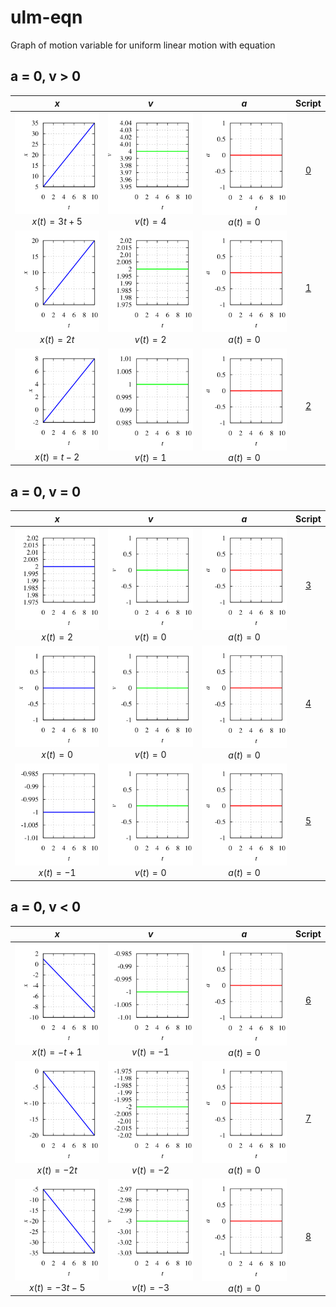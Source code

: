 # ulm-eqn
Graph of motion variable for uniform linear motion with equation


## a = 0, v > 0
$x$ | $v$ | $a$ | Script
:-: | :-: | :-: | :-:
![](xva-eqn-0-pos.svg)<br>$x(t) = 3t + 5$ | ![](xva-eqn-0-vel.svg)<br>$v(t) = 4$ | ![](xva-eqn-0-acc.svg)<br>$a(t) = 0$ | [0](xva-eqn-0.gnu)
![](xva-eqn-1-pos.svg)<br>$x(t) = 2t$ | ![](xva-eqn-1-vel.svg)<br>$v(t) = 2$ | ![](xva-eqn-1-acc.svg)<br>$a(t) = 0$ | [1](xva-eqn-1.gnu)
![](xva-eqn-2-pos.svg)<br>$x(t) = t - 2$ | ![](xva-eqn-2-vel.svg)<br>$v(t) = 1$ | ![](xva-eqn-2-acc.svg)<br>$a(t) = 0$ | [2](xva-eqn-2.gnu)


## a = 0, v = 0
$x$ | $v$ | $a$ | Script
:-: | :-: | :-: | :-:
![](xva-eqn-3-pos.svg)<br>$x(t) = 2$ | ![](xva-eqn-3-vel.svg)<br>$v(t) = 0$ | ![](xva-eqn-3-acc.svg)<br>$a(t) = 0$ | [3](xva-eqn-3.gnu)
![](xva-eqn-4-pos.svg)<br>$x(t) = 0$ | ![](xva-eqn-4-vel.svg)<br>$v(t) = 0$ | ![](xva-eqn-4-acc.svg)<br>$a(t) = 0$ | [4](xva-eqn-4.gnu)
![](xva-eqn-5-pos.svg)<br>$x(t) = -1$ | ![](xva-eqn-5-vel.svg)<br>$v(t) = 0$ | ![](xva-eqn-5-acc.svg)<br>$a(t) = 0$ | [5](xva-eqn-5.gnu)

## a = 0, v < 0
$x$ | $v$ | $a$ | Script
:-: | :-: | :-: | :-:
![](xva-eqn-6-pos.svg)<br>$x(t) = -t + 1$ | ![](xva-eqn-6-vel.svg)<br>$v(t) = -1$ | ![](xva-eqn-6-acc.svg)<br>$a(t) = 0$ | [6](xva-eqn-6.gnu)
![](xva-eqn-7-pos.svg)<br>$x(t) = -2t$ | ![](xva-eqn-7-vel.svg)<br>$v(t) = -2$ | ![](xva-eqn-7-acc.svg)<br>$a(t) = 0$ | [7](xva-eqn-7.gnu)
![](xva-eqn-8-pos.svg)<br>$x(t) = -3t - 5$ | ![](xva-eqn-8-vel.svg)<br>$v(t) = -3$ | ![](xva-eqn-8-acc.svg)<br>$a(t) = 0$ | [8](xva-eqn-8.gnu)

